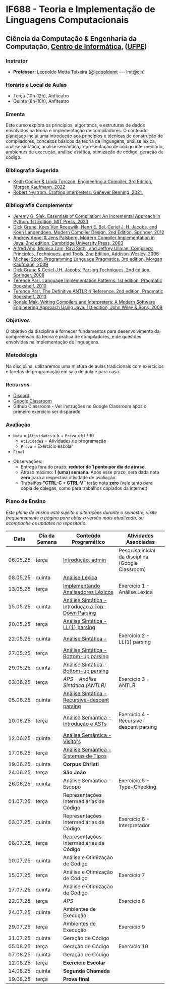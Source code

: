 # IF688 - Teoria e Implementação de Linguagens Computacionais

## Ciência da Computação & Engenharia da Computação, [Centro de Informática](http://www.cin.ufpe.br), ([UFPE](http://www.ufpe.br))

### Instrutor

* **Professor:** Leopoldo Motta Teixeira ([@leopoldomt](https://github.com/leopoldomt) --- lmt@cin)

### Horário e Local de Aulas

* Terça (10h-12h), Anfiteatro
* Quinta (8h-10h), Anfiteatro

### Ementa

Este curso explora os princípios, algoritmos, e estruturas de dados envolvidos na teoria e implementação de compiladores. 
O conteúdo planejado inclui uma introdução aos princípios e técnicas de construção de compiladores, conceitos básicos da teoria de linguagens, análise léxica, análise sintática, análise semântica, representação de código intermediário, ambientes de execução, análise estática, otimização de código, geração de código.

### Bibliografia Sugerida

- [Keith Cooper & Linda Torczon. Engineering a Compiler. 3rd Edition, Morgan Kaufmann, 2022](https://shop.elsevier.com/books/engineering-a-compiler/cooper/978-0-12-815412-0)
- [Robert Nystrom. Crafting interpreters. Genever Benning, 2021.](https://craftinginterpreters.com/)

### Bibliografia Complementar
- [Jeremy G. Siek. Essentials of Compilation: An Incremental Approach in Python. 1st Edition, MIT Press, 2023](https://mitpress.mit.edu/9780262048248/essentials-of-compilation/)
- [Dick Grune, Kees Van Reeuwijk, Henri E. Bal, Ceriel J. H. Jacobs, and Koen Langendoen. Modern Compiler Design. 2nd Edition, Springer, 2012](https://dickgrune.com/Books/MCD_2nd_Edition/)
- [Andrew Appel & Jens Palsberg. Modern Compiler Implementation in Java. 2nd edition, Cambridge University Press, 2003](https://www.cs.princeton.edu/~appel/modern/java/)
- [Alfred Aho, Monica Lam, Ravi Sethi, and Jeffrey Ullman. Compilers: Principles, Techniques, and Tools. 2nd Edition, Addison-Wesley, 2006](http://dragonbook.stanford.edu)
- [Michael Scott. Programming Language Pragmatics. 3rd edition, Morgan Kaufmann, 2009](https://www.cs.rochester.edu/u/scott/pragmatics/3e/)
- [Dick Grune & Ceriel J.H. Jacobs. Parsing Techniques. 2nd edition, Springer, 2008](https://dickgrune.com/Books/PTAPG_2nd_Edition/)
- [Terence Parr. Language Implementation Patterns. 1st edition, Pragmatic Bookshelf, 2010](https://pragprog.com/book/tpdsl/language-implementation-patterns)
- [Terence Parr. The Definitive ANTLR 4 Reference. 2nd edition, Pragmatic Bookshelf, 2013](https://pragprog.com/book/tpantlr2/the-definitive-antlr-4-reference)
- [Ronald Mak. Writing Compilers and Interpreters: A Modern Software Engineering Approach Using Java. 1st edition, John Wiley & Sons, 2009](http://www.wiley.com/WileyCDA/WileyTitle/productCd-0470177071.html)

### Objetivos

O objetivo da disciplina é fornecer fundamentos para desenvolvimento da compreensão da teoria e prática de compiladores, e de questões envolvidas na implementação de linguagens.

### Metodologia

Na disciplina, utilizaremos uma mistura de aulas tradicionais com exercícios e tarefas de programação em sala de aula e para casa. 

### Recursos

- [Discord](https://discord.gg/dzfg4fEx)
- [Google Classroom](https://classroom.google.com/c/Nzc4MDUwMTQxNjM0?cjc=umxl6ksl)
- Github Classroom - Ver instruções no Google Classroom após o primeiro exercício ser disparado


### Avaliação

* `Nota` = (`Atividades` x 5 + `Prova` x 5) / 10 
  * `Atividades` = Atividades de programação
  * `Prova` = Exercício escolar
* `Final`

- Observações:
  - Entrega fora do prazo: **redutor de 1 ponto por dia de atraso**. 
  - Atraso máximo: **1 (uma) semana**. Após esse prazo, será dada nota **zero** para a respectiva atividade de avaliação.
  - Trabalhos **“CTRL-C + CTRL-V”** terão nota **zero** (vale tanto para cópia de colegas, como para trabalhos copiados da internet).

### Plano de Ensino

*Este plano de ensino está sujeito a alterações durante o semestre, visite frequentemente a página para obter a versão mais atualizada, ou acompanhe os updates no repositório.*

| Data     | Dia da Semana | Conteúdo Programático | Atividades Associadas |
|----------|---------------|-----------------------|-----------------------|
| 06.05.25 | terça         | [Introdução, admin](2025-05-06.md)                           | Pesquisa inicial da disciplina (Google Classroom) | 
| 08.05.25 | quinta        | [Análise Léxica](2025-05-08.md)                              |                       |
| 13.05.25 | terça         | [Implementando Analisadores Léxicos](2025-05-13.md)          | Exercício 1 - Análise Léxica |
| 15.05.25 | quinta        | [Análise Sintática - Introdução a Top-Down Parsing](2025-05-15.md) |                 |
| 20.05.25 | terça         | [Análise Sintática - LL(1) parsing](2025-05-20.md)           |                       |
| 22.05.25 | quinta        | [Análise Sintática - ](2025-05-22.md)                        | Exercício 2 - LL(1) parsing |
| 27.05.25 | terça         | [Análise Sintática - Bottom-up parsing](2025-05-27.md)       |                       |
| 29.05.25 | quinta        | [Análise Sintática - Bottom-up parsing](2025-05-29.md)       |                       |
| 03.06.25 | terça         | _APS - Análise Sintática (ANTLR)_                            | Exercício 3 - ANTLR   |
| 05.06.25 | quinta        | [Análise Sintática - Recursive-descent parsing](2025-06-05.md) |                     |
| 10.06.25 | terça         | [Análise Semântica - Introdução e ASTs](2025-06-10.md)       | Exercício 4 - Recursive-descent parsing |
| 12.06.25 | quinta        | [Análise Semântica - Visitors](2025-06-12.md)                |                       |
| 17.06.25 | terça         | [Análise Semântica - Sistemas de Tipos](2025-06-17.md)       |                       |
| 19.06.25 | quinta        | **Corpus Christi**                                           |                       |
| 24.06.25 | terça         | **São João**                                                 |                       |
| 26.06.25 | quinta        | Análise Semântica - Escopo                                   | Exercício 5 - Type-Checking |
| 01.07.25 | terça         | Representações Intermediárias de Código                      |                       |
| 03.07.25 | quinta        | Representações Intermediárias de Código                      | Exercício 6 - Interpretador |
| 08.07.25 | terça         | Representações Intermediárias de Código                      |                       |
| 10.07.25 | quinta        | Análise e Otimização de Código                               |                       |
| 15.07.25 | terça         | Análise e Otimização de Código                               | Exercício 7           |
| 17.07.25 | quinta        | Análise e Otimização de Código                               |                       |
| 22.07.25 | terça         | _APS_                                                        | Exercício 8           | 
| 24.07.25 | quinta        | Ambientes de Execução                                        |                       |
| 29.07.25 | terça         | Ambientes de Execução                                        | Exercício 9           |
| 31.07.25 | quinta        | Geração de Código                                            |                       |
| 05.08.25 | terça         | Geração de Código                                            | Exercício 10          |
| 07.08.25 | quinta        | Geração de Código                                            |                       |
| 12.08.25 | terça         | **Exercício Escolar**                                        |                       |
| 14.08.25 | quinta        | **Segunda Chamada**                                          |                       | 
| 19.08.25 | terça         | **Prova final**                                              |                       |
